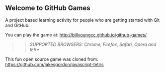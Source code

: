 ## Welcome to GitHub Games

A project based learning activity for people who are getting started with Git and GitHub.

You can play the game at: http://billyoungcc.github.io/github-games/

>> _*SUPPORTED BROWSERS*: Chrome, Firefox, Safari, Opera and IE9+_

This fun open source game was cloned from: https://github.com/jakesgordon/javascript-tetris

